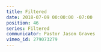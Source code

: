 ```yaml
---
title: Filtered
date: 2018-07-09 00:00:00 -07:00
position: 46
series: Filtered
communicator: Pastor Jason Graves
vimeo_id: 279073279
---
```


